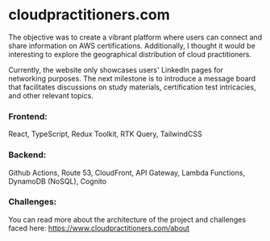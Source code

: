 
# cloudpractitioners.com
The objective was to create a vibrant platform where users can connect and share information on AWS certifications. Additionally, I thought it would be interesting to explore the geographical distribution of cloud practitioners.

Currently, the website only showcases users' LinkedIn pages for networking purposes. The next milestone is to introduce a message board that facilitates discussions on study materials, certification test intricacies, and other relevant topics.

### Frontend: 
React, TypeScript, Redux Toolkit, RTK Query, TailwindCSS

### Backend: 
Github Actions, Route 53, CloudFront, API Gateway, Lambda Functions, DynamoDB (NoSQL), Cognito

### Challenges: 
You can read more about the architecture of the project and challenges faced here: https://www.cloudpractitioners.com/about
